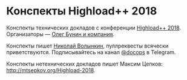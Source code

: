 # Конспекты Highload++ 2018

Конспекты технических докладов с конференции [Highload++ 2018](https://highload.ru). Организаторы — [Олег Бунин и компания](http://ontico.ru/).

Конспекты пишет [Николай Волынкин](https://t.me/nick_volynkin), пуллреквесты всячески приветствуются. Подписывайтесь на канал [@docops](https://t.me/docops) в Telegram.

Конспекты нетехнических докладов пишет Максим Цепков: http://mtsepkov.org/Highload-2018.
